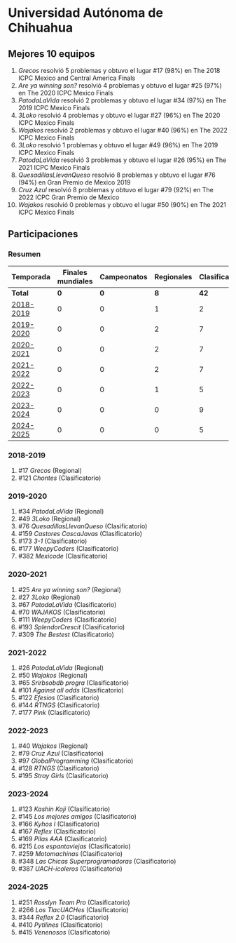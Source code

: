 # Universidad Autónoma de Chihuahua

## Mejores 10 equipos

1. _Grecos_ resolvió 5 problemas y obtuvo el lugar #17 (98%) en The 2018 ICPC Mexico and Central America Finals
1. _Are ya winning son?_ resolvió 4 problemas y obtuvo el lugar #25 (97%) en The 2020 ICPC Mexico Finals
1. _PatodaLaVida_ resolvió 2 problemas y obtuvo el lugar #34 (97%) en The 2019 ICPC Mexico Finals
1. _3Loko_ resolvió 4 problemas y obtuvo el lugar #27 (96%) en The 2020 ICPC Mexico Finals
1. _Wajakos_ resolvió 2 problemas y obtuvo el lugar #40 (96%) en The 2022 ICPC Mexico Finals
1. _3Loko_ resolvió 1 problemas y obtuvo el lugar #49 (96%) en The 2019 ICPC Mexico Finals
1. _PatodaLaVida_ resolvió 3 problemas y obtuvo el lugar #26 (95%) en The 2021 ICPC Mexico Finals
1. _QuesadillasLlevanQueso_ resolvió 8 problemas y obtuvo el lugar #76 (94%) en Gran Premio de Mexico 2019
1. _Cruz Azul_ resolvió 8 problemas y obtuvo el lugar #79 (92%) en The 2022 ICPC Gran Premio de Mexico
1. _Wajakos_ resolvió 0 problemas y obtuvo el lugar #50 (90%) en The 2021 ICPC Mexico Finals

## Participaciones

### Resumen

| Temporada | Finales mundiales | Campeonatos | Regionales | Clasificatorios | Equipos |
| --- | --- | --- | --- | --- | --- |
| **Total** | **0** | **0** | **8** | **42** | **42** |
| [2018-2019](#2018-2019) | 0 | 0 | 1 | 2 | 2 |
| [2019-2020](#2019-2020) | 0 | 0 | 2 | 7 | 7 |
| [2020-2021](#2020-2021) | 0 | 0 | 2 | 7 | 7 |
| [2021-2022](#2021-2022) | 0 | 0 | 2 | 7 | 7 |
| [2022-2023](#2022-2023) | 0 | 0 | 1 | 5 | 5 |
| [2023-2024](#2023-2024) | 0 | 0 | 0 | 9 | 9 |
| [2024-2025](#2024-2025) | 0 | 0 | 0 | 5 | 5 |

### 2018-2019

1. #17 _Grecos_ (Regional)
1. #121 _Chontes_ (Clasificatorio)

### 2019-2020

1. #34 _PatodaLaVida_ (Regional)
1. #49 _3Loko_ (Regional)
1. #76 _QuesadillasLlevanQueso_ (Clasificatorio)
1. #159 _Castores CascaJavas_ (Clasificatorio)
1. #173 _3-1_ (Clasificatorio)
1. #177 _WeepyCoders_ (Clasificatorio)
1. #382 _Mexicode_ (Clasificatorio)

### 2020-2021

1. #25 _Are ya winning son?_ (Regional)
1. #27 _3Loko_ (Regional)
1. #67 _PatodaLaVida_ (Clasificatorio)
1. #70 _WAJAKOS_ (Clasificatorio)
1. #111 _WeepyCoders_ (Clasificatorio)
1. #193 _SplendorCrescit_ (Clasificatorio)
1. #309 _The Bestest_ (Clasificatorio)

### 2021-2022

1. #26 _PatodaLaVida_ (Regional)
1. #50 _Wajakos_ (Regional)
1. #65 _Srirbsobdb progra_ (Clasificatorio)
1. #101 _Against all odds_ (Clasificatorio)
1. #122 _Efesios_ (Clasificatorio)
1. #144 _RTNGS_ (Clasificatorio)
1. #177 _Pink_ (Clasificatorio)

### 2022-2023

1. #40 _Wajakos_ (Regional)
1. #79 _Cruz Azul_ (Clasificatorio)
1. #97 _GlobalProgramming_ (Clasificatorio)
1. #128 _RTNGS_ (Clasificatorio)
1. #195 _Stray Girls_ (Clasificatorio)

### 2023-2024

1. #123 _Kashin Koji_ (Clasificatorio)
1. #145 _Los mejores amigos_ (Clasificatorio)
1. #166 _Kyhos I_ (Clasificatorio)
1. #167 _Reflex_ (Clasificatorio)
1. #169 _Pilas AAA_ (Clasificatorio)
1. #215 _Los espantaviejas_ (Clasificatorio)
1. #259 _Motomachinas_ (Clasificatorio)
1. #348 _Las Chicas Superprogramadoras_ (Clasificatorio)
1. #387 _UACH-icoleros_ (Clasificatorio)

### 2024-2025

1. #251 _Rosslyn Team Pro_ (Clasificatorio)
1. #266 _Los TlacUACHes_ (Clasificatorio)
1. #344 _Reflex 2.0_ (Clasificatorio)
1. #410 _Pytilines_ (Clasificatorio)
1. #415 _Venenosos_ (Clasificatorio)



